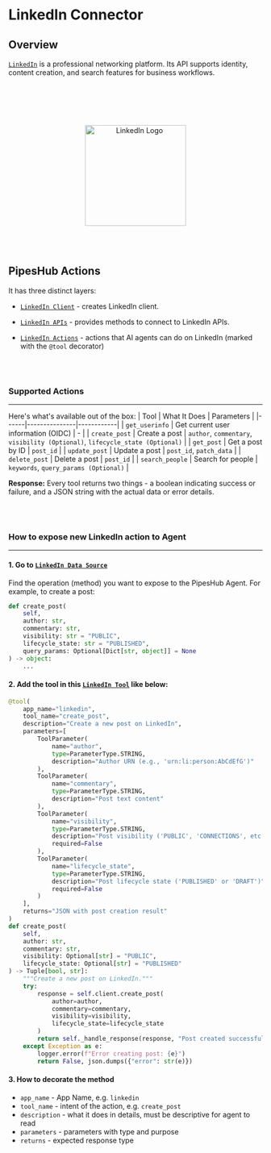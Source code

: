 # LinkedIn Connector
## Overview
[`LinkedIn`](https://www.linkedin.com/) is a professional networking platform. Its API supports identity, content creation, and search features for business workflows.

<br></br>
<br></br>
<div align="center">
  <img src="https://raw.githubusercontent.com/pipeshub-ai/documentation/refs/heads/main/logo/linkedin.png" alt="LinkedIn Logo" width="200"/>
</div>


<br></br>
## PipesHub Actions 

It has three distinct layers:
- [`LinkedIn Client`](https://github.com/pipeshub-ai/pipeshub-ai/blob/main/backend/python/app/sources/client/linkedin/linkedin.py) - creates LinkedIn client.
<!--([`Local`](/backend/python/app/sources/client/linkedin/linkedin.py))-->

- [`LinkedIn APIs`](https://github.com/pipeshub-ai/pipeshub-ai/blob/main/backend/python/app/sources/external/linkedin/linkedin.py) - provides methods to connect to LinkedIn APIs.
<!--([`Local`](/backend/python/app/sources/external/linkedin/linkedin.py))-->

- [`LinkedIn Actions`](https://github.com/pipeshub-ai/pipeshub-ai/blob/main/backend/python/app/agents/actions/linkedin/linkedin.py) - actions that AI agents can do on LinkedIn (marked with the `@tool` decorator)
<!--([`Local`](/backend/python/app/agents/actions/linkedin/linkedin.py))-->

<br></br>
### Supported Actions
-----
Here's what's available out of the box:
| Tool | What It Does | Parameters |
|------|---------------|------------|
| `get_userinfo` | Get current user information (OIDC) | - |
| `create_post` | Create a post | `author`, `commentary`, `visibility (Optional)`, `lifecycle_state (Optional)` |
| `get_post` | Get a post by ID | `post_id` |
| `update_post` | Update a post | `post_id`, `patch_data` |
| `delete_post` | Delete a post | `post_id` |
| `search_people` | Search for people | `keywords`, `query_params (Optional)` |

**Response:** Every tool returns two things - a boolean indicating success or failure, and a JSON string with the actual data or error details.

<br></br>
### How to expose new LinkedIn action to Agent
-----
#### 1. Go to [`LinkedIn Data Source`](https://github.com/pipeshub-ai/pipeshub-ai/blob/main/backend/python/app/sources/external/linkedin/linkedin.py)
Find the operation (method) you want to expose to the PipesHub Agent. For example, to create a post:
```python
def create_post(
    self,
    author: str,
    commentary: str,
    visibility: str = "PUBLIC",
    lifecycle_state: str = "PUBLISHED",
    query_params: Optional[Dict[str, object]] = None
) -> object:
    ...
```

#### 2. Add the tool in this [`LinkedIn Tool`](https://github.com/pipeshub-ai/pipeshub-ai/blob/main/backend/python/app/agents/actions/linkedin/linkedin.py) like below:
```python
@tool(
    app_name="linkedin",
    tool_name="create_post",
    description="Create a new post on LinkedIn",
    parameters=[
        ToolParameter(
            name="author",
            type=ParameterType.STRING,
            description="Author URN (e.g., 'urn:li:person:AbCdEfG')"
        ),
        ToolParameter(
            name="commentary",
            type=ParameterType.STRING,
            description="Post text content"
        ),
        ToolParameter(
            name="visibility",
            type=ParameterType.STRING,
            description="Post visibility ('PUBLIC', 'CONNECTIONS', etc.)",
            required=False
        ),
        ToolParameter(
            name="lifecycle_state",
            type=ParameterType.STRING,
            description="Post lifecycle state ('PUBLISHED' or 'DRAFT')",
            required=False
        )
    ],
    returns="JSON with post creation result"
)
def create_post(
    self,
    author: str,
    commentary: str,
    visibility: Optional[str] = "PUBLIC",
    lifecycle_state: Optional[str] = "PUBLISHED"
) -> Tuple[bool, str]:
    """Create a new post on LinkedIn."""
    try:
        response = self.client.create_post(
            author=author,
            commentary=commentary,
            visibility=visibility,
            lifecycle_state=lifecycle_state
        )
        return self._handle_response(response, "Post created successfully")
    except Exception as e:
        logger.error(f"Error creating post: {e}")
        return False, json.dumps({"error": str(e)})
```

#### 3. How to decorate the method
- `app_name` - App Name, e.g. `linkedin`
- `tool_name` - intent of the action, e.g. `create_post`
- `description` - what it does in details, must be descriptive for agent to read
- `parameters` - parameters with type and purpose
- `returns` - expected response type


